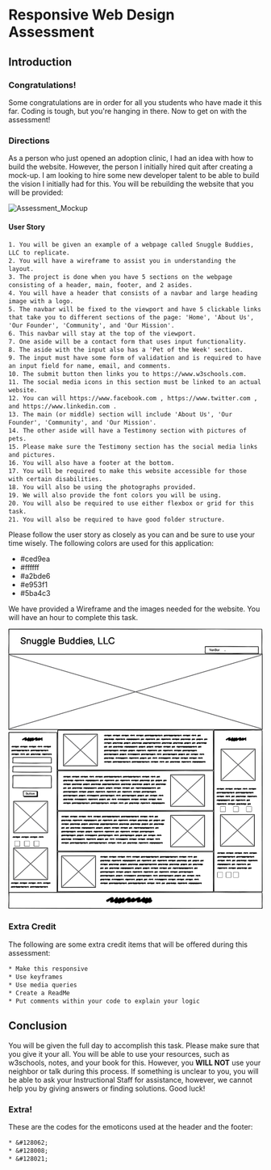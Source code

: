 # Responsive Web Design Assessment

## Introduction

### Congratulations!
Some congratulations are in order for all you students who have made it this far. Coding is tough, but you're hanging in there. Now to get on with the assessment!

### Directions
As a person who just opened an adoption clinic, I had an idea with how to build the website. However, the person I initially hired quit after creating a mock-up. I am looking to hire some new developer talent to be able to build the vision I initially had for this. You will be rebuilding the website that you will be provided:

![Assessment_Mockup](assessment-mockup.png)

#### User Story
```
1. You will be given an example of a webpage called Snuggle Buddies, LLC to replicate.
2. You will have a wireframe to assist you in understanding the layout.
3. The project is done when you have 5 sections on the webpage consisting of a header, main, footer, and 2 asides.
4. You will have a header that consists of a navbar and large heading image with a logo.
5. The navbar will be fixed to the viewport and have 5 clickable links that take you to different sections of the page: 'Home', 'About Us', 'Our Founder', 'Community', and 'Our Mission'.
6. This navbar will stay at the top of the viewport.
7. One aside will be a contact form that uses input functionality.
8. The aside with the input also has a 'Pet of the Week' section.
9. The input must have some form of validation and is required to have an input field for name, email, and comments.
10. The submit button then links you to https://www.w3schools.com.
11. The social media icons in this section must be linked to an actual website.
12. You can will https://www.facebook.com , https://www.twitter.com , and https://www.linkedin.com .
13. The main (or middle) section will include 'About Us', 'Our Founder', 'Community', and 'Our Mission'.
14. The other aside will have a Testimony section with pictures of pets.
15. Please make sure the Testimony section has the social media links and pictures.
16. You will also have a footer at the bottom.
17. You will be required to make this website accessible for those with certain disabilities.
18. You will also be using the photographs provided.
19. We will also provide the font colors you will be using.
20. You will also be required to use either flexbox or grid for this task.
21. You will also be required to have good folder structure.
```

Please follow the user story as closely as you can and be sure to use your time wisely. The following colors are used for this application:

* #ced9ea
* #ffffff
* #a2bde6
* #e953f1
* #5ba4c3

We have provided a Wireframe and the images needed for the website. You will have an hour to complete this task.

![Wireframe](./snuggle-buddies.png)

### Extra Credit

The following are some extra credit items that will be offered during this assessment:

```
* Make this responsive
* Use keyframes
* Use media queries
* Create a ReadMe
* Put comments within your code to explain your logic
```

## Conclusion

You will be given the full day to accomplish this task. Please make sure that you give it your all. You will be able to use your resources, such as w3schools, notes, and your book for this. However, you __WILL NOT__ use your neighbor or talk during this process. If something is unclear to you, you will be able to ask your Instructional Staff for assistance, however, we cannot help you by giving answers or finding solutions. Good luck!

### Extra!
These are the codes for the emoticons used at the header and the footer:

```
* &#128062;
* &#128008;
* &#128021;
```
